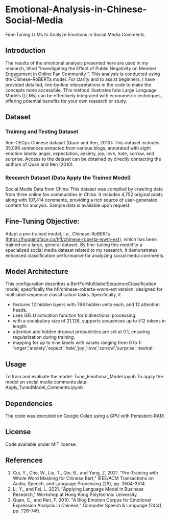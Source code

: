 # Emotional-Analysis-in-Chinese-Social-Media
Fine-Tuning LLMs to Analyze Emotions in Social Media Comments

## Introduction
The results of the emotional analysis presented here are used in my research, titled "Investigating the Effect of Public Negativity on Member Engagement in Online Fan Community ". This analysis is conducted using the Chinese-RoBERTa model. For clarity and to assist beginners, I have provided detailed, line-by-line interpretations in the code to make the concepts more accessible. This method illustrates how Large Language Models (LLMs) can be effectively integrated with econometric techniques, offering potential benefits for your own research or study.

## Dataset
### Training and Testing Dataset
Ren-CECps Chinese dataset (Quan and Ren, 2010): This dataset includes 35,096 sentences extracted from various blogs, annotated with eight emotion labels: anger, expectation, anxiety, joy, love, hate, sorrow, and surprise. Access to the dataset can be obtained by directly contacting the authors of Quan and Ren (2010).
### Research Dataset (Data Apply the Trained Model)
Social Media Data from China: This dataset was compiled by crawling data from three online fan communities in China. It includes 4,752 original posts along with 107,414 comments, providing a rich source of user-generated content for analysis. Sample data is available upon request.

## Fine-Tuning Objective:
Adapt a pre-trained model, i.e., Chinese-RoBERTa (https://huggingface.co/hfl/chinese-roberta-wwm-ext), which has been trained on a large, general dataset. By fine-tuning this model to a specialized social media dataset related to my research, it demonstrates enhanced classification performance for analyzing social media comments.
## Model Architecture
This configuration describes a BertForMultilabelSequenceClassification model, specifically the hfl/chinese-roberta-wwm-ext version, designed for multilabel sequence classification tasks. Specifically, it

- features 12 hidden layers with 768 hidden units each, and 12 attention heads.
- uses GELU activation function for bidirectional processing.
- with a vocabulary size of 21,128, supports sequences up to 512 tokens in length.
- attention and hidden dropout probabilities are set at 0.1, ensuring regularization during training.
- mapping for up to nine labels with values ranging from 0 to 1: 'anger','anxiety','expect','hate','joy','love','sorrow','surprise','neutral'.
  
## Usage
To train and evaluate the model: Tune_Emotional_Model.ipynb
To apply the model on social media comments data: Apply_TunedModel_Comments.ipynb
## Dependencies
The code was executed on Google Colab using a GPU with Persistent-RAM.
## License
Code available under MIT license.

## References
1. Cui, Y., Che, W., Liu, T., Qin, B., and Yang, Z. 2021. "Pre-Training with Whole Word Masking for Chinese Bert," IEEE/ACM Transactions on Audio, Speech, and Language Processing (29), pp. 3504-3514.
2. Li, Y., and Fei, L. 2021. "Applying Language Model in Business Research," Workshop at Hong Kong Polytechnic University.
3. Quan, C., and Ren, F. 2010. "A Blog Emotion Corpus for Emotional Expression Analysis in Chinese," Computer Speech & Language (24:4), pp. 726-749.
